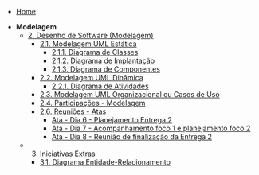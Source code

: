 <!-- docs/_sidebar.md -->

- [Home](/)
<!-- - [Projetos](/Projeto/Projeto.md) -->

- **Modelagem**
  - [2. Desenho de Software (Modelagem)](/Modelagem/2.Modelagem.md)
    - [2.1. Modelagem UML Estática](/Modelagem/2.1.ModelagemEstatica.md)
      - [2.1.1. Diagrama de Classes](/Modelagem/2.1.1.DiagramaClasses.md)
      - [2.1.2. Diagrama de Implantação](/Modelagem/2.1.2.DiagramaDeImplantação.md)
      - [2.1.3. Diagrama de Componentes](/Modelagem/2.1.3.DiagramaComponentes.md)
    - [2.2. Modelagem UML Dinâmica](/Modelagem/2.2.ModelagemDinamica.md)
      - [2.2.1. Diagrama de Atividades](/Modelagem/2.2.1.DiagramaAtividade.md)
    - [2.3. Modelagem UML Organizacional ou Casos de Uso](/Modelagem/2.3.ModelagemOrganizacionalCasosDeUso.md)
    - [2.4. Participações - Modelagem](/Modelagem/2.4.ParticipacoesModelagem.md)
    <!-- - [2.5. Iniciativas Extras - Modelagem](/Modelagem/2.5.IniciativasExtras.md) -->
    - [2.6. Reuniões - Atas](/Modelagem/Atas/ReunioesEAtas.md)
      - [Ata - Dia 6 - Planejamento Entrega 2](/Modelagem/Atas/Ata29042025.md)
      - [Ata - Dia 7 - Acompanhamento foco 1 e planejamento foco 2](/Modelagem/Atas/Ata03052025.md)
      - [Ata - Dia 8 - Reunião de finalização da Entrega 2](/Modelagem/Atas/Ata08052025.md)
  - 3. Iniciativas Extras
    - [3.1. Diagrama Entidade-Relacionamento](/Modelagem/3.1.DiagramaEntidadeRelacionamento.md)
